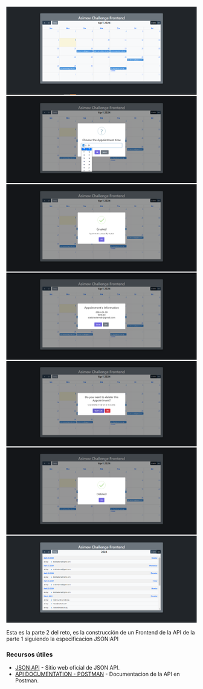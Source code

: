 ![Calendar 1](public/images/C1.png)
![Calendar 2](public/images/C2.png)
![Calendar 3](public/images/C3.png)
![Calendar 4](public/images/C4.png)
![Calendar 5](public/images/C5.png)
![Calendar 6](public/images/C6.png)
![Calendar 7](public/images/C7.png)

Esta es la parte 2 del reto, es la construcción de un Frontend de la API de la parte 1 siguiendo la especificacion JSON:API


### Recursos útiles

- [JSON API](https://jsonapi.org/) - Sitio web oficial de JSON API.
- [API DOCUMENTATION - POSTMAN](https://documenter.getpostman.com/view/20954385/2sA35K2g56#59f347bd-6633-4fc6-87dd-d20f3be11997) - Documentacion de la API en Postman.

